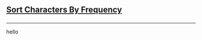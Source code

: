 <h2><a href="https://leetcode.com/problems/sort-characters-by-frequency/submissions/853870856/">Sort Characters By Frequency</a></h2><h3></h3><hr>hello